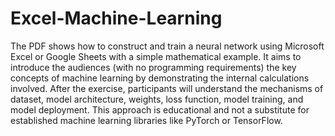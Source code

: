 # Excel-Machine-Learning

The PDF shows how to construct and train a neural network using Microsoft Excel or Google Sheets with a simple mathematical example. It aims to introduce the audiences (with no programming requirements) the key concepts of machine learning by demonstrating the internal calculations involved. After the exercise, participants will understand the mechanisms of dataset, model architecture, weights, loss function, model training, and model deployment. This approach is educational and not a substitute for established machine learning libraries like PyTorch or TensorFlow. 
